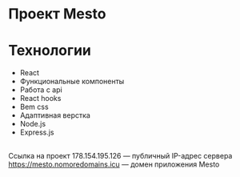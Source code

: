 #  Проект Mesto

# Технологии 

* React 
* Функциональные компоненты 
* Работа с api 
* React hooks
* Bem css
* Адаптивная верстка
* Node.js
* Express.js

##
Ссылка на проект
178.154.195.126 — публичный IP-адрес сервера https://mesto.nomoredomains.icu — домен приложения Mesto